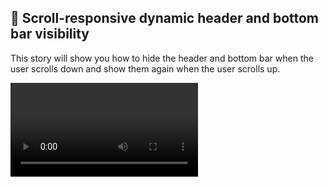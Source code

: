 ## 🚀 Scroll-responsive dynamic header and bottom bar visibility

This story will show you how to hide the header and bottom bar when the user scrolls down and show them again when the user scrolls up.

![](../assets/vidoe/preview/hide-bars-on-scroll.mp4)